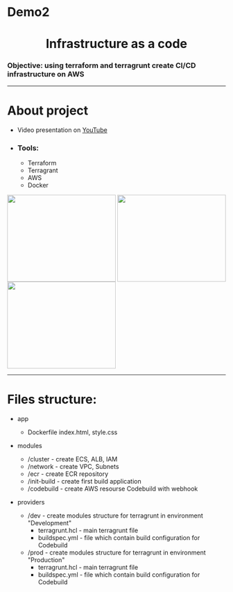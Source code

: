 # Demo2
<h1 align="center">Infrastructure as a code</h1>
<h3><b>Objective:</b> using terraform and terragrunt create CI/CD infrastructure on AWS</h3>
<hr>
<h1>About project</h1>

- Video presentation on [YouTube](https://youtu.be/44yNo4tiB7E)

- <h3><b>Tools:</b></h3>

    - Terraform
    - Terragrant
    - AWS
    - Docker

<img align="middle" src="https://www.digiseller.ru/preview/749315/p1_3095929_6f6ca7f8.png" width="250" height="200">    <img align="middle" src="https://s.dou.ua/CACHE/images/img/announces/og-image-8b3e4f7d/8044baf16ab50f3584c67fbb3c52b09a.jpg" width="250" height="200">       <img align="middle" src="https://i1.wp.com/dotsandbrackets.com/wp-content/uploads/2016/09/docker.jpg?fit=524%2C447&ssl=1" width="250" height="200">


<hr>
<h1>Files structure:</h1>

 - app
    - Dockerfile index.html, style.css

- modules
    - /cluster - create ECS, ALB, IAM
    - /network - create VPC, Subnets
    - /ecr - create ECR repository
    - /init-build - create first build application
    - /codebuild - create AWS resourse Codebuild with webhook
- providers
    - /dev - create modules structure for terragrunt in environment "Development"
        - terragrunt.hcl - main terragrunt file
        - buildspec.yml - file which contain build configuration for Codebuild
    - /prod - create modules structure for terragrunt in environment "Production"
        - terragrunt.hcl - main terragrunt file
        - buildspec.yml - file which contain build configuration for Codebuild
        
